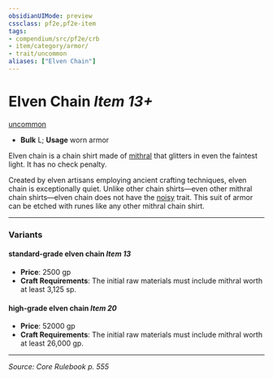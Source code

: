 ```yaml
---
obsidianUIMode: preview
cssclass: pf2e,pf2e-item
tags:
- compendium/src/pf2e/crb
- item/category/armor/
- trait/uncommon
aliases: ["Elven Chain"]
---
```

# Elven Chain *Item 13+*  
[uncommon](uncommon.md "Uncommon Rarity Trait")  

- **Bulk** L; **Usage** worn armor

Elven chain is a chain shirt made of [mithral](mithral.md) that glitters in even the faintest light. It has no check penalty.

Created by elven artisans employing ancient crafting techniques, elven chain is exceptionally quiet. Unlike other chain shirts—even other mithral chain shirts—elven chain does not have the [noisy](noisy.md "Noisy Armor Trait") trait. This suit of armor can be etched with runes like any other mithral chain shirt.

---

### Variants

#### standard-grade elven chain *Item 13*

- **Price**: 2500 gp
- **Craft Requirements**: The initial raw materials must include mithral worth at least 3,125 sp.

#### high-grade elven chain *Item 20*

- **Price**: 52000 gp
- **Craft Requirements**: The initial raw materials must include mithral worth at least 26,000 gp.

---
*Source: Core Rulebook p. 555*